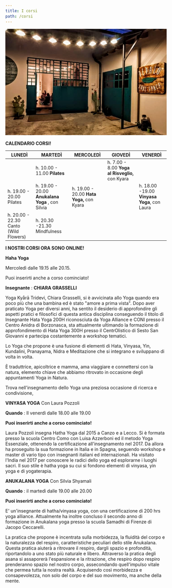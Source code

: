 ```yaml
---
title: I corsi
path: /corsi
---
```


![Lo spazio](../images/IMG-20200303-WA0016.jpg)

**CALENDARIO CORSI!**

| **LUNEDÌ** | **MARTEDÌ** | **MERCOLEDÌ** | **GIOVEDÌ** | **VENERDÌ** |
| --- | --- | --- | --- | --- |
| | h. 10.00 - 11.00 **Pilates** | | h. 7.00 - 8.00 **Yoga al Risveglio,** con Kyara | |
| h. 19.00 - 20.00 Pilates | h. 19.00 - 20.00 **Anukalana Yoga** , con Silvia | h. 19.00 - 20.00 **Hata Yoga,** con Kyara | | h. 18.00 -19.00 **Vinyasa Yoga**, con Laura |
| h. 20.00 - 22.30 Canto (Wild Flowers) | h. 20.30 -21.30 Mindfulness | | |

**I NOSTRI CORSI ORA SONO ONLINE!**

**Haha Yoga**

Mercoledì dalle 19.15 alle 20.15.

Puoi inserirti anche a corso cominciato!

**Insegnante** : **CHIARA GRASSELLI**

Yoga Kyårā Tridevi, Chiara Grasselli, si è avvicinata allo Yoga quando era poco più che una bambina ed è stato &quot;amore a prima vista&quot;. Dopo aver praticato Yoga per diversi anni, ha sentito il desiderio di approfondire gli aspetti pratici e filosofici di questa antica disciplina conseguendo il titolo di Insegnante Hata Yoga 200H riconosciuta da Yoga Alliance e CONI presso il Centro Anidra di Borzonasca, sta attualmente ultimando la formazione di approfondimento di Hata Yoga 300H presso il CentrOlistico di Sesto San Giovanni e partecipa costantemente a workshop tematici.

Lo Yoga che propone è una fusione di elementi di Hata, Vinyasa, Yin, Kundalini, Pranayama, Nidra e Meditazione che si integrano e sviluppano di volta in volta.

È traduttrice, apicoltrice e mamma, ama viaggiare e connettersi con la natura, elemento chiave che abbiamo ritrovato in occasione degli appuntamenti Yoga in Natura.

Trova nell&#39;insegnamento dello Yoga una preziosa occasione di ricerca e condivisione,

**VINYASA YOGA**
Con Laura Pozzoli

**Quando** : Il venerdì dalle 18.00 alle 19.00

**Puoi inserirti anche a corso cominciato!**

Laura Pozzoli insegna Hatha Yoga dal 2015 a Canzo e a Lecco. Si è formata presso la scuola Centro Como con Luisa Azzerboni ed il metodo Yoga Essenziale, ottenendo la certificazione all&#39;insegnamento nel 2017. Da allora ha proseguito la sua formazione in Italia e in Spagna, seguendo workshop e master di vario tipo con insegnanti italiani ed internazionali. Ha visitato l&#39;India nel 2017 per conoscere le radici dello yoga ed esplorarne i luoghi sacri. Il suo stile è hatha yoga su cui si fondono elementi di vinyasa, yin yoga e di yogaterapia.

**ANUKALANA YOGA**
Con Silvia Shyamali

**Quando** : il martedì dalle 19.00 alle 20.00

**Puoi inserirti anche a corso cominciato!**

E&#39; un&#39;insegnante di hatha/vinyasa yoga, con una certificazione di 200 hrs yoga alliance. Attualmente ha inoltre concluso il secondo anno di formazione in Anukalana yoga presso la scuola Samadhi di Firenze di Jacopo Ceccarelli.

La pratica che propone è incentrata sulla morbidezza, la fluidità del corpo e la naturalezza del respiro, caratteristiche peculiari dello stile Anukalana. Questa pratica aiuterà a ritrovare il respiro, dargli spazio e profondità, riportandolo a uno stato più naturale e libero. Attraverso la pratica degli asana si assaporerà l&#39;espansione e la ritrazione, che respiro dopo respiro prenderanno spazio nel nostro corpo, assecondando quell&#39;impulso vitale che permea tutta la nostra realtà. Acquisendo così morbidezza e consapevolezza, non solo del corpo e del suo movimento, ma anche della mente.
